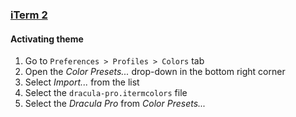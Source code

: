 ### [iTerm 2](https://www.iterm2.com/)

#### Activating theme

1.  Go to `Preferences > Profiles > Colors` tab
2.  Open the _Color Presets..._ drop-down in the bottom right corner
3.  Select _Import..._ from the list
4.  Select the `dracula-pro.itermcolors` file
5.  Select the _Dracula Pro_ from _Color Presets..._
